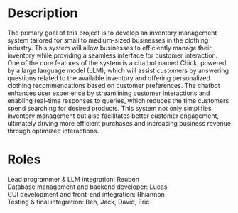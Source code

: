 <h1>Description</h1>
<p>The primary goal of this project is to develop an inventory management system tailored for small to medium-sized businesses in the clothing industry. This system will allow businesses to efficiently manage their inventory while providing a seamless interface for customer interaction. One of the core features of the system is a chatbot named Chick, powered by a large language model (LLM), which will assist customers by answering questions related to the available inventory and offering personalized clothing recommendations based on customer preferences. The chatbot enhances user experience by streamlining customer interactions and enabling real-time responses to queries, which reduces the time customers spend searching for desired products. This system not only simplifies inventory management but also facilitates better customer engagement, ultimately driving more efficient purchases and increasing business revenue through optimized interactions.</p>
<h1>Roles</h1>
<p>Lead programmer & LLM integration: Reuben<br>
Database management and backend developer: Lucas<br>
GUI development and front-end integration: Rhiannon<br>
Testing & final integration: Ben, Jack, David, Eric
</p>
